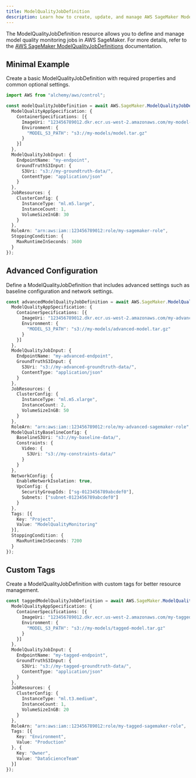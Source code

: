 ```yaml
---
title: ModelQualityJobDefinition
description: Learn how to create, update, and manage AWS SageMaker ModelQualityJobDefinitions using Alchemy Cloud Control.
---
```


The ModelQualityJobDefinition resource allows you to define and manage model quality monitoring jobs in AWS SageMaker. For more details, refer to the [AWS SageMaker ModelQualityJobDefinitions](https://docs.aws.amazon.com/sagemaker/latest/userguide/) documentation.

## Minimal Example

Create a basic ModelQualityJobDefinition with required properties and common optional settings.

```ts
import AWS from "alchemy/aws/control";

const modelQualityJobDefinition = await AWS.SageMaker.ModelQualityJobDefinition("basicModelQualityJob", {
  ModelQualityAppSpecification: {
    ContainerSpecifications: [{
      ImageUri: "123456789012.dkr.ecr.us-west-2.amazonaws.com/my-model-quality-image:latest",
      Environment: {
        "MODEL_S3_PATH": "s3://my-models/model.tar.gz"
      }
    }]
  },
  ModelQualityJobInput: {
    EndpointName: "my-endpoint",
    GroundTruthS3Input: {
      S3Uri: "s3://my-groundtruth-data/",
      ContentType: "application/json"
    }
  },
  JobResources: {
    ClusterConfig: {
      InstanceType: "ml.m5.large",
      InstanceCount: 1,
      VolumeSizeInGB: 30
    }
  },
  RoleArn: "arn:aws:iam::123456789012:role/my-sagemaker-role",
  StoppingCondition: {
    MaxRuntimeInSeconds: 3600
  }
});
```

## Advanced Configuration

Define a ModelQualityJobDefinition that includes advanced settings such as baseline configuration and network settings.

```ts
const advancedModelQualityJobDefinition = await AWS.SageMaker.ModelQualityJobDefinition("advancedModelQualityJob", {
  ModelQualityAppSpecification: {
    ContainerSpecifications: [{
      ImageUri: "123456789012.dkr.ecr.us-west-2.amazonaws.com/my-advanced-model-quality-image:latest",
      Environment: {
        "MODEL_S3_PATH": "s3://my-models/advanced-model.tar.gz"
      }
    }]
  },
  ModelQualityJobInput: {
    EndpointName: "my-advanced-endpoint",
    GroundTruthS3Input: {
      S3Uri: "s3://my-advanced-groundtruth-data/",
      ContentType: "application/json"
    }
  },
  JobResources: {
    ClusterConfig: {
      InstanceType: "ml.m5.xlarge",
      InstanceCount: 2,
      VolumeSizeInGB: 50
    }
  },
  RoleArn: "arn:aws:iam::123456789012:role/my-advanced-sagemaker-role",
  ModelQualityBaselineConfig: {
    BaselineS3Uri: "s3://my-baseline-data/",
    Constraints: {
      Video: {
        S3Uri: "s3://my-constraints-data/"
      }
    }
  },
  NetworkConfig: {
    EnableNetworkIsolation: true,
    VpcConfig: {
      SecurityGroupIds: ["sg-0123456789abcdef0"],
      Subnets: ["subnet-0123456789abcdef0"]
    }
  },
  Tags: [{
    Key: "Project",
    Value: "ModelQualityMonitoring"
  }],
  StoppingCondition: {
    MaxRuntimeInSeconds: 7200
  }
});
```

## Custom Tags

Create a ModelQualityJobDefinition with custom tags for better resource management.

```ts
const taggedModelQualityJobDefinition = await AWS.SageMaker.ModelQualityJobDefinition("taggedModelQualityJob", {
  ModelQualityAppSpecification: {
    ContainerSpecifications: [{
      ImageUri: "123456789012.dkr.ecr.us-west-2.amazonaws.com/my-tagged-model-quality-image:latest",
      Environment: {
        "MODEL_S3_PATH": "s3://my-models/tagged-model.tar.gz"
      }
    }]
  },
  ModelQualityJobInput: {
    EndpointName: "my-tagged-endpoint",
    GroundTruthS3Input: {
      S3Uri: "s3://my-tagged-groundtruth-data/",
      ContentType: "application/json"
    }
  },
  JobResources: {
    ClusterConfig: {
      InstanceType: "ml.t3.medium",
      InstanceCount: 1,
      VolumeSizeInGB: 20
    }
  },
  RoleArn: "arn:aws:iam::123456789012:role/my-tagged-sagemaker-role",
  Tags: [{
    Key: "Environment",
    Value: "Production"
  }, {
    Key: "Owner",
    Value: "DataScienceTeam"
  }]
});
```